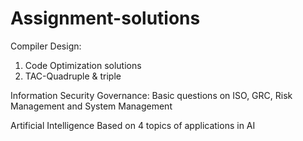# Assignment-solutions

Compiler Design:
1. Code Optimization solutions
2. TAC-Quadruple & triple

Information Security Governance:
Basic questions on ISO, GRC, Risk Management and System Management

Artificial Intelligence
Based on 4 topics of applications in AI
